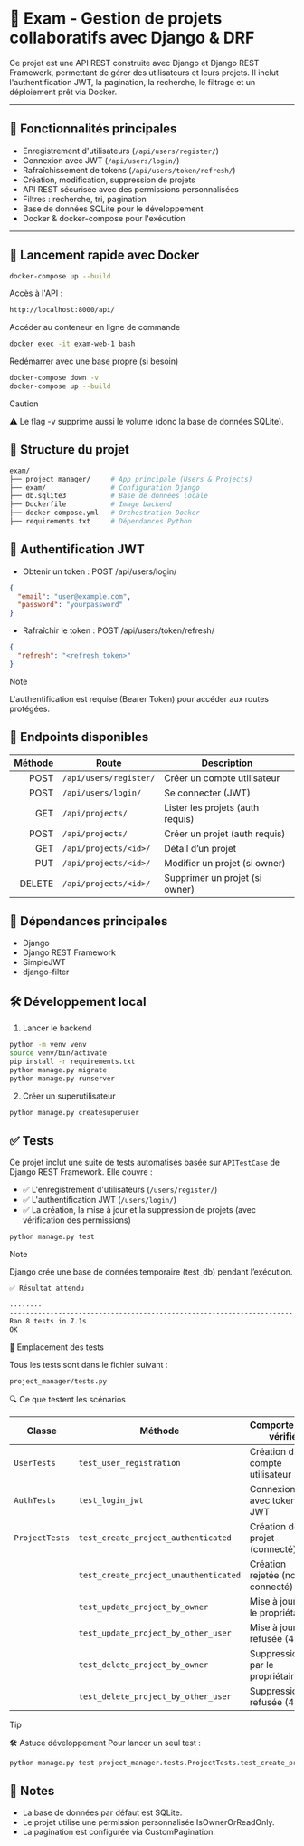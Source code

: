 # 🧪 Exam - Gestion de projets collaboratifs avec Django & DRF

Ce projet est une API REST construite avec Django et Django REST Framework, permettant de gérer des utilisateurs et leurs projets. Il inclut l'authentification JWT, la pagination, la recherche, le filtrage et un déploiement prêt via Docker.

---

## 🚀 Fonctionnalités principales

- Enregistrement d'utilisateurs (`/api/users/register/`)
- Connexion avec JWT (`/api/users/login/`)
- Rafraîchissement de tokens (`/api/users/token/refresh/`)
- Création, modification, suppression de projets
- API REST sécurisée avec des permissions personnalisées
- Filtres : recherche, tri, pagination
- Base de données SQLite pour le développement
- Docker & docker-compose pour l'exécution

---

## 🐳 Lancement rapide avec Docker

```bash
docker-compose up --build
``` 
Accès à l'API :

```bash
http://localhost:8000/api/

``` 

 Accéder au conteneur en ligne de commande

```bash
docker exec -it exam-web-1 bash
``` 
Redémarrer avec une base propre (si besoin)
```bash
docker-compose down -v
docker-compose up --build
```
>[!CAUTION]
>⚠️ Le flag -v supprime aussi le volume (donc la base de données SQLite).

## 📂 Structure du projet

```bash
exam/
├── project_manager/     # App principale (Users & Projects)
├── exam/                # Configuration Django
├── db.sqlite3           # Base de données locale
├── Dockerfile           # Image backend
├── docker-compose.yml   # Orchestration Docker
├── requirements.txt     # Dépendances Python
```
 ## 🔐 Authentification JWT
 
 - Obtenir un token : POST /api/users/login/

```json
{
  "email": "user@example.com",
  "password": "yourpassword"
}
```
- Rafraîchir le token : POST /api/users/token/refresh/
```json
{
  "refresh": "<refresh_token>"
}
```
>[!NOTE]
>L'authentification est requise (Bearer Token) pour accéder aux routes protégées.

## 🧪 Endpoints disponibles

| Méthode | Route                 | Description                      |
| ------: | --------------------- | -------------------------------- |
|    POST | `/api/users/register/`| Créer un compte utilisateur      |
|    POST | `/api/users/login/`   | Se connecter (JWT)               |
|     GET | `/api/projects/`      | Lister les projets (auth requis) |
|    POST | `/api/projects/`      | Créer un projet (auth requis)    |
|     GET | `/api/projects/<id>/` | Détail d’un projet               |
|     PUT | `/api/projects/<id>/` | Modifier un projet (si owner)    |
|  DELETE | `/api/projects/<id>/` | Supprimer un projet (si owner)   |


## 🧰 Dépendances principales

- Django
- Django REST Framework
- SimpleJWT
- django-filter

## 🛠️ Développement local

1. Lancer le backend

```bash
python -m venv venv
source venv/bin/activate
pip install -r requirements.txt
python manage.py migrate
python manage.py runserver
```
2. Créer un superutilisateur

```bash
python manage.py createsuperuser
```

## ✅ Tests

Ce projet inclut une suite de tests automatisés basée sur `APITestCase` de Django REST Framework. Elle couvre :

- ✅ L'enregistrement d'utilisateurs (`/users/register/`)
- ✅ L'authentification JWT (`/users/login/`)
- ✅ La création, la mise à jour et la suppression de projets (avec vérification des permissions)

 ```bash
 python manage.py test

```
>[!NOTE]
>Django crée une base de données temporaire (test_db) pendant l’exécution.

    ✅ Résultat attendu

 ```bash
 ........
----------------------------------------------------------------------
Ran 8 tests in 7.1s
OK

```

📁 Emplacement des tests

Tous les tests sont dans le fichier suivant :

```bash
project_manager/tests.py
```
🔍 Ce que testent les scénarios

| Classe         | Méthode                               | Comportement vérifié             |
| -------------- | ------------------------------------- | -------------------------------- |
| `UserTests`    | `test_user_registration`              | Création d’un compte utilisateur |
| `AuthTests`    | `test_login_jwt`                      | Connexion avec token JWT         |
| `ProjectTests` | `test_create_project_authenticated`   | Création de projet (connecté)    |
|                | `test_create_project_unauthenticated` | Création rejetée (non connecté)  |
|                | `test_update_project_by_owner`        | Mise à jour par le propriétaire  |
|                | `test_update_project_by_other_user`   | Mise à jour refusée (403)        |
|                | `test_delete_project_by_owner`        | Suppression par le propriétaire  |
|                | `test_delete_project_by_other_user`   | Suppression refusée (403)        |

> [!TIP]
> 🛠 Astuce développement
> Pour lancer un seul test :

```bash
python manage.py test project_manager.tests.ProjectTests.test_create_project_authenticated
```

## 📌 Notes

- La base de données par défaut est SQLite.
- Le projet utilise une permission personnalisée IsOwnerOrReadOnly.
- La pagination est configurée via CustomPagination.
